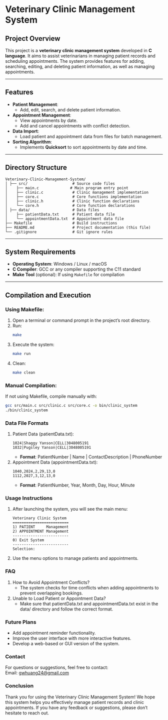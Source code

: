 # **Veterinary Clinic Management System**

## **Project Overview**
This project is a **veterinary clinic management system** developed in **C language**. It aims to assist veterinarians in managing patient records and scheduling appointments. The system provides features for adding, searching, editing, and deleting patient information, as well as managing appointments.

---

## **Features**
- **Patient Management**:  
  - Add, edit, search, and delete patient information.
- **Appointment Management**:  
  - View appointments by date.
  - Add and cancel appointments with conflict detection.
- **Data Import**:  
  - Load patient and appointment data from files for batch management.
- **Sorting Algorithm**:  
  - Implements **Quicksort** to sort appointments by date and time.

---

## **Directory Structure**
```
Veterinary-Clinic-Management-System/ 
│ ├── src/                    # Source code files 
│    ├── main.c              # Main program entry point 
│    ├── clinic.c             # Clinic management implementation 
│    ├── core.c               # Core functions implementation 
│    ├── clinic.h             # Clinic function declarations 
│    └── core.h               # Core function declarations 
│ ├── data/                   # Data files 
│    ├── patientData.txt      # Patient data file 
│    └── appointmentData.txt  # Appointment data file 
├── Makefile                  # Build instructions 
├── README.md                 # Project documentation (this file) 
└── .gitignore                # Git ignore rules 
```


---

## **System Requirements**
- **Operating System**: Windows / Linux / macOS
- **C Compiler**: GCC or any compiler supporting the C11 standard
- **Make Tool** (optional): If using `Makefile` for compilation

---

## **Compilation and Execution**

### **Using Makefile:**
1. Open a terminal or command prompt in the project’s root directory.
2. Run:
   ```bash
   make
   ```
3. Execute the system:
   ```bash
   make run
   ```
4. Clean:
   ```bash
   make clean
   ```

### **Manual Compilation:**
If not using Makefile, compile manually with:
   ```bash
   gcc src/main.c src/clinic.c src/core.c -o bin/clinic_system
   ./bin/clinic_system
   ```

### **Data File Formats**
1. Patient Data (patientData.txt):
   ```
   1024|Shaggy Yanson|CELL|3048005191
   1032|Pugsley Yanson|CELL|3048005191
   ```
   - **Format**: PatientNumber | Name | ContactDescription | PhoneNumber
2. Appointment Data (appointmentData.txt):
   ```
   1040,2024,2,29,13,0
   1112,2027,3,12,13,0
   ```
   - **Format**: PatientNumber, Year, Month, Day, Hour, Minute

### **Usage Instructions**
1. After launching the system, you will see the main menu:
   ```
   Veterinary Clinic System
   =========================
   1) PATIENT     Management
   2) APPOINTMENT Management
   -------------------------
   0) Exit System
   -------------------------
   Selection:
   ```
2. Use the menu options to manage patients and appointments.

### **FAQ**
1. How to Avoid Appointment Conflicts?
   - The system checks for time conflicts when adding appointments to prevent overlapping bookings.
2. Unable to Load Patient or Appointment Data?
   - Make sure that patientData.txt and appointmentData.txt exist in the data/ directory and follow the correct format.
   
### **Future Plans**
- Add appointment reminder functionality.
- Improve the user interface with more interactive features.
- Develop a web-based or GUI version of the system.

### **Contact**
For questions or suggestions, feel free to contact:  
Email: gwhuang24@gmail.com

### **Conclusion**
Thank you for using the Veterinary Clinic Management System! We hope this system helps you effectively manage patient records and clinic appointments. If you have any feedback or suggestions, please don’t hesitate to reach out.